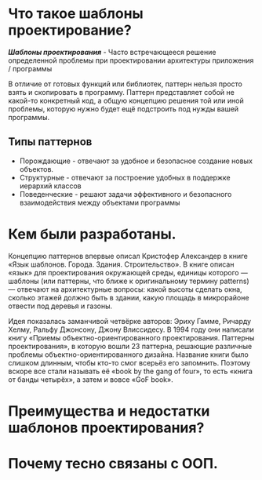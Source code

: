 # Что такое шаблоны проектирование?

***Шаблоны проектирования*** - Часто встречающееся решение определенной проблемы при проектировании архитектуры приложения / программы

В отличие от готовых функций или библиотек, паттерн нельзя просто взять и скопировать в программу. Паттерн представляет собой не какой-то конкретный код, а общую концепцию решения той или иной проблемы, которую нужно будет ещё подстроить под нужды вашей программы.

## Типы паттернов 

  - Порождающие - отвечают за удобное и безопасное создание новых объектов.
  - Структурные - отвечают за построение удобных в поддержке иерархий классов
  - Поведенческие - решают задачи эффективного и безопасного взаимодействия между объектами программы

# Кем были разработаны. 

  Концепцию паттернов впервые описал Кристофер Александер в книге «Язык шаблонов. Города. Здания. Строительство». В книге описан «язык» для проектирования окружающей среды, единицы которого — шаблоны (или паттерны, что ближе к оригинальному термину patterns) — отвечают на архитектурные вопросы: какой высоты сделать окна, сколько этажей должно быть в здании, какую площадь в микрорайоне отвести под деревья и газоны.

  Идея показалась заманчивой четвёрке авторов: Эриху Гамме, Ричарду Хелму, Ральфу Джонсону, Джону Влиссидесу. В 1994 году они написали книгу «Приемы объектно-ориентированного проектирования. Паттерны проектирования», в которую вошли 23 паттерна, решающие различные проблемы объектно-ориентированного дизайна. Название книги было слишком длинным, чтобы кто-то смог всерьёз его запомнить. Поэтому вскоре все стали называть её «book by the gang of four», то есть «книга от банды четырёх», а затем и вовсе «GoF book».

# Преимущества и недостатки шаблонов проектирования?



# Почему тесно связаны с ООП.